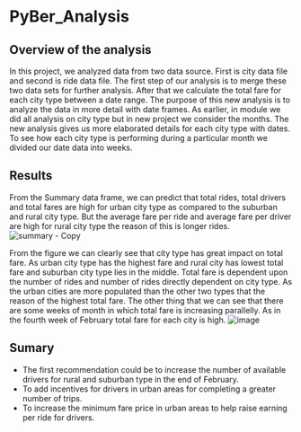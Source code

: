 # PyBer_Analysis
## Overview of the analysis
In this project, we analyzed data from two data source. First is city data file and second is ride data file. The first step of our analysis is to merge these two data sets for further analysis. After that we calculate the total fare for each city type between a date range.
The purpose of this new analysis is to analyze the data in more detail with date frames. As earlier, in module we did all analysis on city type but in new project we consider the months. The new analysis gives us more elaborated details for each city type with dates. To see how each city type is performing during a particular month we divided our date data into weeks. 
## Results
From the Summary data frame, we can predict that total rides, total drivers and total fares are high for urban city type as compared to the suburban and rural city type. But the average fare per ride and average fare per driver are high for rural city type the reason of this is longer rides.
![summary - Copy](https://user-images.githubusercontent.com/111101038/189560524-cb11d696-08c4-4900-892f-c1ef2c57d695.png)

From the figure we can clearly see that city type has great impact on total fare.   As urban city type has the highest fare and rural city has lowest total fare and suburban city type lies in the middle. Total fare is dependent upon the number of rides and number of rides directly dependent on city type. As the urban cities are more populated than the other two types that the reason of the highest total fare. The other thing that we can see that there are some weeks of month in which total fare is increasing   parallelly. As in the fourth week of  February total fare for each city is high.
![image](https://user-images.githubusercontent.com/111101038/189560551-2cf5c6da-3f6a-4b99-81f2-6752558f9eeb.png)

## Sumary
-	The first recommendation could be to increase the number of available drivers for rural and suburban type in the end of February.
-	To add incentives for drivers in urban areas for completing a greater number of trips.
-	To increase the minimum fare price in urban areas to help raise earning per ride for drivers.
